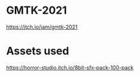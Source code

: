 # GMTK-2021
https://itch.io/jam/gmtk-2021

# Assets used
https://horror-studio.itch.io/8bit-sfx-pack-100-pack